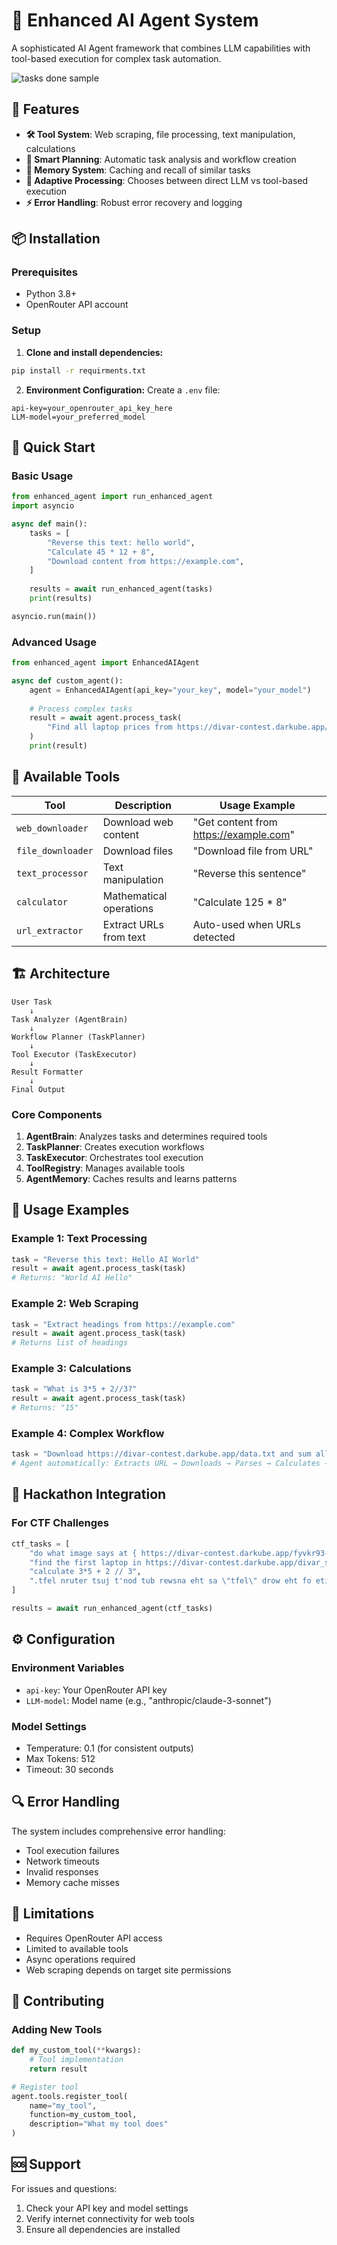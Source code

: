 # 🤖 Enhanced AI Agent System

A sophisticated AI Agent framework that combines LLM capabilities with tool-based execution for complex task automation.

![tasks done sample](./images/agents_functionality_01.png)

## 🚀 Features

- **🛠️ Tool System**: Web scraping, file processing, text manipulation, calculations
- **🧠 Smart Planning**: Automatic task analysis and workflow creation
- **💾 Memory System**: Caching and recall of similar tasks
- **🔄 Adaptive Processing**: Chooses between direct LLM vs tool-based execution
- **⚡ Error Handling**: Robust error recovery and logging

## 📦 Installation

### Prerequisites

- Python 3.8+
- OpenRouter API account

### Setup

1. **Clone and install dependencies:**

```bash
pip install -r requirments.txt
```

2. **Environment Configuration:**
Create a `.env` file:

```env
api-key=your_openrouter_api_key_here
LLM-model=your_preferred_model
```

## 🎯 Quick Start

### Basic Usage

```python
from enhanced_agent import run_enhanced_agent
import asyncio

async def main():
    tasks = [
        "Reverse this text: hello world",
        "Calculate 45 * 12 + 8",
        "Download content from https://example.com",
    ]
    
    results = await run_enhanced_agent(tasks)
    print(results)

asyncio.run(main())
```

### Advanced Usage

```python
from enhanced_agent import EnhancedAIAgent

async def custom_agent():
    agent = EnhancedAIAgent(api_key="your_key", model="your_model")
    
    # Process complex tasks
    result = await agent.process_task(
        "Find all laptop prices from https://divar-contest.darkube.app/divar_sample.html and sum them"
    )
    print(result)
```

## 🔧 Available Tools

| Tool | Description | Usage Example |
|------|-------------|---------------|
| `web_downloader` | Download web content | "Get content from <https://example.com>" |
| `file_downloader` | Download files | "Download file from URL" |
| `text_processor` | Text manipulation | "Reverse this sentence" |
| `calculator` | Mathematical operations | "Calculate 125 * 8" |
| `url_extractor` | Extract URLs from text | Auto-used when URLs detected |

## 🏗️ Architecture

```
User Task
    ↓
Task Analyzer (AgentBrain)
    ↓
Workflow Planner (TaskPlanner) 
    ↓
Tool Executor (TaskExecutor)
    ↓
Result Formatter
    ↓
Final Output
```

### Core Components

1. **AgentBrain**: Analyzes tasks and determines required tools
2. **TaskPlanner**: Creates execution workflows
3. **TaskExecutor**: Orchestrates tool execution
4. **ToolRegistry**: Manages available tools
5. **AgentMemory**: Caches results and learns patterns

## 📝 Usage Examples

### Example 1: Text Processing

```python
task = "Reverse this text: Hello AI World"
result = await agent.process_task(task)
# Returns: "World AI Hello"
```

### Example 2: Web Scraping

```python
task = "Extract headings from https://example.com"
result = await agent.process_task(task)
# Returns list of headings
```

### Example 3: Calculations

```python
task = "What is 3*5 + 2//3?"
result = await agent.process_task(task)
# Returns: "15"
```

### Example 4: Complex Workflow

```python
task = "Download https://divar-contest.darkube.app/data.txt and sum all numbers"
# Agent automatically: Extracts URL → Downloads → Parses → Calculates → Returns sum
```

## 🎪 Hackathon Integration

### For CTF Challenges

```python
ctf_tasks = [
    "do what image says at { https://divar-contest.darkube.app/fyvkr93-public.png }",
    "find the first laptop in https://divar-contest.darkube.app/divar_sample.html",
    "calculate 3*5 + 2 // 3",
    ".tfel nruter tsuj t'nod tub rewsna eht sa \"tfel\" drow eht fo etisoppo eht etirw"
]

results = await run_enhanced_agent(ctf_tasks)
```

## ⚙️ Configuration

### Environment Variables

- `api-key`: Your OpenRouter API key
- `LLM-model`: Model name (e.g., "anthropic/claude-3-sonnet")

### Model Settings

- Temperature: 0.1 (for consistent outputs)
- Max Tokens: 512
- Timeout: 30 seconds

## 🔍 Error Handling

The system includes comprehensive error handling:

- Tool execution failures
- Network timeouts
- Invalid responses
- Memory cache misses

## 🚨 Limitations

- Requires OpenRouter API access
- Limited to available tools
- Async operations required
- Web scraping depends on target site permissions

## 🤝 Contributing

### Adding New Tools

```python
def my_custom_tool(**kwargs):
    # Tool implementation
    return result

# Register tool
agent.tools.register_tool(
    name="my_tool",
    function=my_custom_tool,
    description="What my tool does"
)
```

## 🆘 Support

For issues and questions:

1. Check your API key and model settings
2. Verify internet connectivity for web tools
3. Ensure all dependencies are installed
